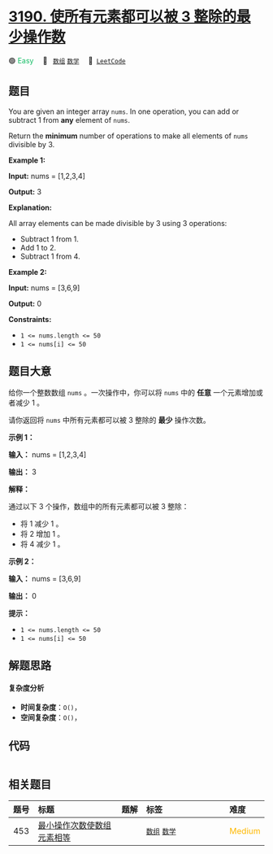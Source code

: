 # [3190. 使所有元素都可以被 3 整除的最少操作数](https://leetcode.com/problems/find-minimum-operations-to-make-all-elements-divisible-by-three)

🟢 <font color=#15bd66>Easy</font>&emsp; 🔖&ensp; [`数组`](/leetcode/outline/tag/array.md) [`数学`](/leetcode/outline/tag/math.md)&emsp; 🔗&ensp;[`LeetCode`](https://leetcode.com/problems/find-minimum-operations-to-make-all-elements-divisible-by-three)


## 题目

You are given an integer array `nums`. In one operation, you can add or
subtract 1 from **any** element of `nums`.

Return the **minimum** number of operations to make all elements of `nums`
divisible by 3.



**Example 1:**

**Input:** nums = [1,2,3,4]

**Output:** 3

**Explanation:**

All array elements can be made divisible by 3 using 3 operations:

  * Subtract 1 from 1.
  * Add 1 to 2.
  * Subtract 1 from 4.

**Example 2:**

**Input:** nums = [3,6,9]

**Output:** 0



**Constraints:**

  * `1 <= nums.length <= 50`
  * `1 <= nums[i] <= 50`


## 题目大意

给你一个整数数组 `nums` 。一次操作中，你可以将 `nums` 中的 **任意**  一个元素增加或者减少 1 。

请你返回将 `nums` 中所有元素都可以被 3 整除的 **最少**  操作次数。



**示例 1：**

**输入：** nums = [1,2,3,4]

**输出：** 3

**解释：**

通过以下 3 个操作，数组中的所有元素都可以被 3 整除：

  * 将 1 减少 1 。
  * 将 2 增加 1 。
  * 将 4 减少 1 。

**示例 2：**

**输入：** nums = [3,6,9]

**输出：** 0



**提示：**

  * `1 <= nums.length <= 50`
  * `1 <= nums[i] <= 50`


## 解题思路

#### 复杂度分析

- **时间复杂度**：`O()`，
- **空间复杂度**：`O()`，

## 代码

```javascript

```

## 相关题目

<!-- prettier-ignore -->
| 题号 | 标题 | 题解 | 标签 | 难度 |
| :------: | :------ | :------: | :------ | :------ |
| 453 | [最小操作次数使数组元素相等](https://leetcode.com/problems/minimum-moves-to-equal-array-elements) |  |  [`数组`](/leetcode/outline/tag/array.md) [`数学`](/leetcode/outline/tag/math.md) | <font color=#ffb800>Medium</font> |

<style>
.blue {
    background-color: #096dd9;
    padding: 0.25rem 0.5rem;
    margin: 0;
    font-size: 0.85em;
    border-radius: 3px;
    color: white;
    font-weight: 500;
}
table th:first-of-type { width: 10%; }
table th:nth-of-type(2) { width: 35%; }
table th:nth-of-type(3) { width: 10%; }
table th:nth-of-type(4) { width: 35%; }
table th:nth-of-type(5) { width: 10%; }
</style>
